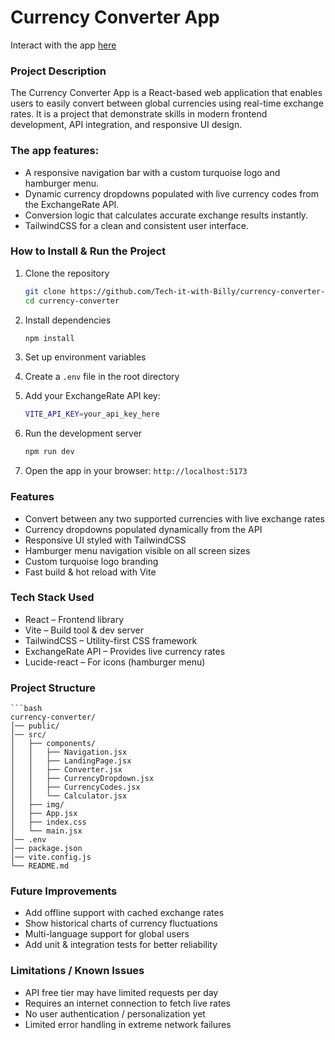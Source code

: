 # Currency Converter App

Interact with the app [here](https://currency-converter-app-v2-bo.vercel.app/)

### Project Description
The Currency Converter App is a React-based web application that enables users to easily convert between global currencies using real-time exchange rates.
It is a project that demonstrate skills in modern frontend development, API integration, and responsive UI design.

### The app features:
- A responsive navigation bar with a custom turquoise logo and hamburger menu.
- Dynamic currency dropdowns populated with live currency codes from the ExchangeRate API.
- Conversion logic that calculates accurate exchange results instantly.
- TailwindCSS for a clean and consistent user interface.

### How to Install & Run the Project
1. Clone the repository
    ```bash
    git clone https://github.com/Tech-it-with-Billy/currency-converter-app-v2.git
    cd currency-converter


2. Install dependencies
    ```bash
    npm install

3. Set up environment variables

4. Create a `.env` file in the root directory

5. Add your ExchangeRate API key:
    ```bash
    VITE_API_KEY=your_api_key_here

6. Run the development server
    ```bash
    npm run dev

7. Open the app in your browser:
    `http://localhost:5173`

### Features

- Convert between any two supported currencies with live exchange rates
- Currency dropdowns populated dynamically from the API
- Responsive UI styled with TailwindCSS
- Hamburger menu navigation visible on all screen sizes
- Custom turquoise logo branding
- Fast build & hot reload with Vite

### Tech Stack Used
- React – Frontend library
- Vite – Build tool & dev server
- TailwindCSS – Utility-first CSS framework
- ExchangeRate API – Provides live currency rates
- Lucide-react – For icons (hamburger menu)

### Project Structure
    ```bash
    currency-converter/
    │── public/            
    │── src/
    │   ├── components/ 
    │   │   ├── Navigation.jsx
    │   │   ├── LandingPage.jsx
    │   │   ├── Converter.jsx
    │   │   ├── CurrencyDropdown.jsx
    │   │   ├── CurrencyCodes.jsx
    │   │   └── Calculator.jsx
    │   ├── img/   
    │   ├── App.jsx  
    │   ├── index.css   
    │   └── main.jsx  
    │── .env   
    │── package.json
    │── vite.config.js
    └── README.md


### Future Improvements
- Add offline support with cached exchange rates
- Show historical charts of currency fluctuations
- Multi-language support for global users
- Add unit & integration tests for better reliability

### Limitations / Known Issues
- API free tier may have limited requests per day
- Requires an internet connection to fetch live rates
- No user authentication / personalization yet
- Limited error handling in extreme network failures